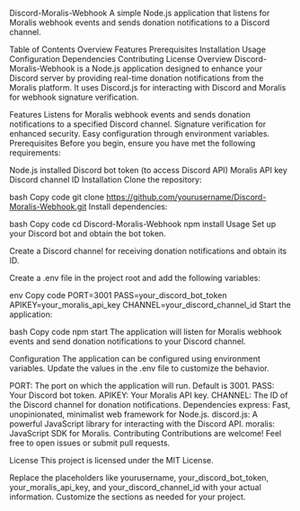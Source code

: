 Discord-Moralis-Webhook
A simple Node.js application that listens for Moralis webhook events and sends donation notifications to a Discord channel.

Table of Contents
Overview
Features
Prerequisites
Installation
Usage
Configuration
Dependencies
Contributing
License
Overview
Discord-Moralis-Webhook is a Node.js application designed to enhance your Discord server by providing real-time donation notifications from the Moralis platform. It uses Discord.js for interacting with Discord and Moralis for webhook signature verification.

Features
Listens for Moralis webhook events and sends donation notifications to a specified Discord channel.
Signature verification for enhanced security.
Easy configuration through environment variables.
Prerequisites
Before you begin, ensure you have met the following requirements:

Node.js installed
Discord bot token (to access Discord API)
Moralis API key
Discord channel ID
Installation
Clone the repository:

bash
Copy code
git clone https://github.com/yourusername/Discord-Moralis-Webhook.git
Install dependencies:

bash
Copy code
cd Discord-Moralis-Webhook
npm install
Usage
Set up your Discord bot and obtain the bot token.

Create a Discord channel for receiving donation notifications and obtain its ID.

Create a .env file in the project root and add the following variables:

env
Copy code
PORT=3001
PASS=your_discord_bot_token
APIKEY=your_moralis_api_key
CHANNEL=your_discord_channel_id
Start the application:

bash
Copy code
npm start
The application will listen for Moralis webhook events and send donation notifications to your Discord channel.

Configuration
The application can be configured using environment variables. Update the values in the .env file to customize the behavior.

PORT: The port on which the application will run. Default is 3001.
PASS: Your Discord bot token.
APIKEY: Your Moralis API key.
CHANNEL: The ID of the Discord channel for donation notifications.
Dependencies
express: Fast, unopinionated, minimalist web framework for Node.js.
discord.js: A powerful JavaScript library for interacting with the Discord API.
moralis: JavaScript SDK for Moralis.
Contributing
Contributions are welcome! Feel free to open issues or submit pull requests.

License
This project is licensed under the MIT License.

Replace the placeholders like yourusername, your_discord_bot_token, your_moralis_api_key, and your_discord_channel_id with your actual information. Customize the sections as needed for your project.
